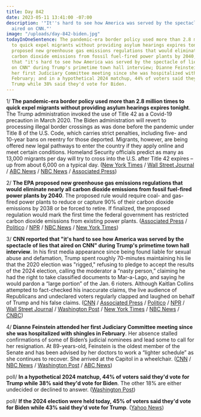 ```yaml
---
title: Day 842
date: 2023-05-11 13:41:00 -07:00
description: '"It''s hard to see how America was served by the spectacle of lies that
  aired on CNN."'
image: "/uploads/day-842-biden.jpg"
todayInOneSentence: The pandemic-era border policy used more than 2.8 million times
  to quick expel migrants without providing asylum hearings expires tonight; the EPA
  proposed new greenhouse gas emissions regulations that would eliminate nearly all
  carbon dioxide emissions from fossil fuel-fired power plants by 2040; CNN reported
  that "it's hard to see how America was served by the spectacle of lies that aired
  on CNN" during Trump's primetime town hall interview; Dianne Feinstein attended
  her first Judiciary Committee meeting since she was hospitalized with shingles in
  February; and in a hypothetical 2024 matchup, 44% of voters said they'd vote for
  Trump while 38% said they'd vote for Biden.
---
```


1/ **The pandemic-era border policy used more than 2.8 million times to quick expel migrants without providing asylum hearings expires tonight**. The Trump administration invoked the use of Title 42 as a Covid-19 precaution in March 2020. The Biden administration will revert to processing illegal border crossings as was done before the pandemic under Title 8 of the U.S. Code, which carries strict penalties, including five- and 10-year bans on reentry for those deported. Migrants, however, are being offered new legal pathways to enter the country if they apply online and meet certain conditions. Homeland Security officials predict as many as 13,000 migrants per day will try to cross into the U.S. after Title 42 expires – up from about 6,000 on a typical day. ([New York Times](https://www.nytimes.com/live/2023/05/11/us/title-42-immigration) / [Wall Street Journal](https://www.wsj.com/articles/migrant-influx-overwhelms-southern-border-as-title-42-winds-down-da4e1e99?mod=hp_lead_pos6) / [ABC News](https://abcnews.go.com/Politics/title-8-immigration-law/story?id=99226848) / [NBC News](https://www.nbcnews.com/news/latino/live-blog/live-updates-title-42-immigration-policy-set-expire-midnight-rcna83908) / [Associated Press](https://apnews.com/article/immigration-border-title-42-mexico-asylum-8c239766c2cb6e257c0220413b8e9cf9))

2/ **The EPA proposed new greenhouse gas emissions regulations that would eliminate nearly all carbon dioxide emissions from fossil fuel-fired power plants by 2040**. The proposed rule would require coal- and gas-fired power plants to reduce or capture 90% of their carbon dioxide emissions by 2038 or be forced to retire. If finalized, the proposed regulation would mark the first time the federal government has restricted carbon dioxide emissions from existing power plants. ([Associated Press](https://apnews.com/article/epa-climate-change-coal-gas-power-plants-809d38eff9b33d051a98541a4045f69d) / [Politico](https://www.politico.com/news/2023/05/11/biden-rule-tells-power-plants-cut-climate-pollution-00095827) / [NPR](https://www.npr.org/2023/05/11/1169967646/an-epa-proposal-to-almost-eliminate-climate-pollution-from-power-plants) / [NBC News](https://www.nbcnews.com/politics/joe-biden/epa-proposes-emissions-caps-existing-power-plants-major-climate-effort-rcna83909) / [New York Times](https://www.nytimes.com/2023/05/11/climate/epa-power-plants-pollution.html))

3/ **CNN reported that "it's hard to see how America was served by the spectacle of lies that aired on CNN" during Trump's primetime town hall interview**. In his first media appearance since being found liable for sexual abuse and defamation, Trump spent roughly 70-minutes maintaining his lie that the 2020 election was "rigged," refusing to pledge to accept the results of the 2024 election, calling the moderator a “nasty person,” claiming he had the right to take classified documents to Mar-a-Lago, and saying he would pardon a “large portion” of the Jan. 6 rioters. Although Kaitlan Collins attempted to fact-checked his inaccurate claims, the live audience of Republicans and undeclared voters regularly clapped and laughed on behalf of Trump and his false claims. ([CNN](https://view.newsletters.cnn.com/messages/16837796845222acf50e3996d/raw) / [Associated Press](https://apnews.com/article/trump-cnn-town-hall-things-to-know-7be863292956dd2663537880dfbd8c3f) / [Politico](https://www.politico.com/news/2023/05/10/5-takeaways-from-trumps-cnn-smackdown-00096376) / [NPR](https://www.npr.org/2023/05/10/1175370747/trump-continues-lies-about-election-and-lashes-out-after-n-y-verdict-in-town-hal) / [Wall Street Journal](https://www.wsj.com/articles/trump-cnn-townhall-election-republicans-f7572f4f?mod=hp_lead_pos3) / [Washington Post](https://www.washingtonpost.com/media/2023/05/10/trump-collins-cnn-town-hall/) / [New York Times](https://www.nytimes.com/2023/05/11/us/politics/trump-cnn-town-hall-takeaways.html) / [NBC News](https://www.nbcnews.com/politics/donald-trump/pure-trump-re-injected-main-vein-american-politics-cnn-town-hall-rcna83880) / [CNBC](https://www.cnbc.com/2023/05/10/trump-cnn-town-hall.html))

4/ **Dianne Feinstein attended her first Judiciary Committee meeting since she was hospitalized with shingles in February**. Her absence stalled confirmations of some of Biden’s judicial nominees and lead some to call for her resignation. At 89-years-old, Feinstein is the oldest member of the Senate and has been advised by her doctors to work a “lighter schedule” as she continues to recover. She arrived at the Capitol in a wheelchair. ([CNN](https://www.cnn.com/2023/05/09/politics/dianne-feinstein-returns-to-washington/index.html) / [NBC News](https://www.nbcnews.com/politics/congress/feinstein-returns-senate-judiciary-committee-helping-advance-biden-jud-rcna83949) / [Washington Post](https://www.washingtonpost.com/politics/2023/05/10/dianne-feinstein-returns-capitol-shingles/) / [ABC News](https://abcnews.go.com/Politics/sen-dianne-feinstein-makes-long-awaited-return-capitol/story?id=99237162))

poll/ **In a hypothetical 2024 matchup, 44% of voters said they'd vote for Trump while 38% said they'd vote for Biden**. The other 18% are either undecided or declined to answer. ([Washington Post](https://www.washingtonpost.com/politics/2023/05/07/president-biden-post-abc-poll/))

poll/ **If the 2024 election were held today, 45% of voters said they'd vote for Biden while 43% said they'd vote for Trump**. ([Yahoo News](https://news.yahoo.com/new-yahoo-news-poll-shows-biden-still-leads-trump-for-2024-100012891.html))

